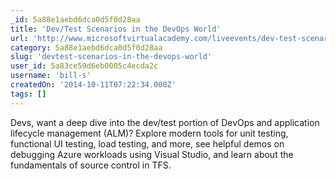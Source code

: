 ```yaml
---
_id: 5a88e1aebd6dca0d5f0d28aa
title: 'Dev/Test Scenarios in the DevOps World'
url: 'http://www.microsoftvirtualacademy.com/liveevents/dev-test-scenarios-in-the-devops-world'
category: 5a88e1aebd6dca0d5f0d28aa
slug: 'devtest-scenarios-in-the-devops-world'
user_id: 5a83ce59d6eb0005c4ecda2c
username: 'bill-s'
createdOn: '2014-10-11T07:22:34.000Z'
tags: []
---
```


Devs, want a deep dive into the dev/test portion of DevOps and application lifecycle management (ALM)? Explore modern tools for unit testing, functional UI testing, load testing, and more, see helpful demos on debugging Azure workloads using Visual Studio, and learn about the fundamentals of source control in TFS.
